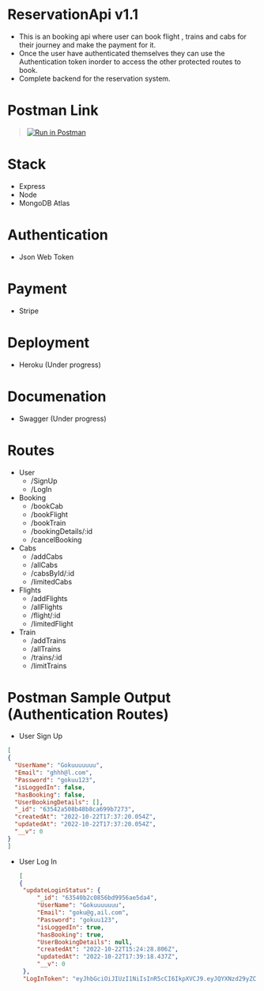 # ReservationApi v1.1
 - This is an booking api where user can book flight , trains and cabs for their journey and make the payment for it.
 - Once the user have authenticated themselves they can use the Authentication token inorder to access the other protected routes to book.
 - Complete backend for the reservation system.
 
 # Postman Link
 > [![Run in Postman](https://run.pstmn.io/button.svg)](https://god.gw.postman.com/run-collection/24017825-e9898502-94c3-4a47-b980-89142bbf3adb?action=collection%2Ffork&collection-url=entityId%3D24017825-e9898502-94c3-4a47-b980-89142bbf3adb%26entityType%3Dcollection%26workspaceId%3D3198dfc5-3073-439e-8560-ae541475bc1d)

# Stack 
  - Express
  - Node
  - MongoDB Atlas
  
 # Authentication 
   - Json Web Token
 
 # Payment
   - Stripe
  
 # Deployment 
   - Heroku (Under progress)
 # Documenation
   - Swagger (Under progress)

# Routes 
  - User
    - /SignUp
    - /LogIn
  - Booking 
    - /bookCab
    - /bookFlight
    - /bookTrain
    - /bookingDetails/:id
    - /cancelBooking
  - Cabs
    - /addCabs
    - /allCabs
    - /cabsById/:id
    - /limitedCabs
  - Flights
    - /addFlights
    - /allFlights
    - /flight/:id
    - /limitedFlight
  - Train
    - /addTrains
    - /allTrains
    - /trains/:id
    - /limitTrains
 
# Postman Sample Output (Authentication Routes)
  - User Sign Up
  ``` json
  [
  {
    "UserName": "Gokuuuuuuu",
    "Email": "ghhh@l.com",
    "Password": "gokuu123",
    "isLoggedIn": false,
    "hasBooking": false,
    "UserBookingDetails": [],
    "_id": "63542a508b48b8ca699b7273",
    "createdAt": "2022-10-22T17:37:20.054Z",
    "updatedAt": "2022-10-22T17:37:20.054Z",
    "__v": 0
}
]
  ```
 - User Log In
   ``` json
   [
   {
    "updateLoginStatus": {
        "_id": "63540b2c0856bd9956ae5da4",
        "UserName": "Gokuuuuuuu",
        "Email": "goku@g,ail.com",
        "Password": "gokuu123",
        "isLoggedIn": true,
        "hasBooking": true,
        "UserBookingDetails": null,
        "createdAt": "2022-10-22T15:24:28.806Z",
        "updatedAt": "2022-10-22T17:39:18.437Z",
        "__v": 0
    },
    "LogInToken": "eyJhbGciOiJIUzI1NiIsInR5cCI6IkpXVCJ9.eyJQYXNzd29yZCI6eyJfaWQiOiI2MzU0MGIyYzA4NTZiZDk5NTZhZTVkYTQiLCJVc2VyTmFtZSI6Ikdva3V1dXV1dXUiLCJFbWFpbCI6Imdva3VAZyxhaWwuY29tIiwiUGFzc3dvcmQiOiJnb2t1dTEyMyIsImlzTG9nZ2VkSW4iOnRydWUsImhhc0Jvb2tpbmciOnRydWUsIlVzZXJCb29raW5nRGV0YWlscyI6bnVsbCwiY3JlYXRlZEF0IjoiMjAyMi0xMC0yMlQxNToyNDoyOC44MDZaIiwidXBkYXRlZEF0IjoiMjAyMi0xMC0yMlQxNzozOToxOC40MzdaIiwiX192IjowfSwiaWF0IjoxNjY2NDYwMzYzLCJleHAiOjE2NjY1NDY3NjN9.axokP91hfn5cLWHSZhJOs1yy1KESnxR5qjZtRwksO7k"
   ```

    
 
  
 
